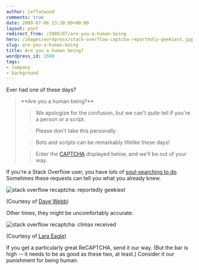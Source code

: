 ```yaml
---
author: jeffatwood
comments: true
date: 2009-07-06 13:30:00+00:00
layout: post
redirect_from: /2009/07/are-you-a-human-being
hero: /images/wordpress/stack-overflow-captcha-reportedly-geekiest.jpg
slug: are-you-a-human-being
title: Are you a human being?
wordpress_id: 1599
tags:
- company
- background
---
```


Ever had one of these days?





<blockquote>
**Are you a human being?**

> 
> We apologize for the confusion, but we can't _quite_ tell if you're a person or a script.
> 
> 

> 
> Please don't take this personally.
> 
> 

> 
> Bots and scripts can be remarkably lifelike these days!
> 
> 

> 
> Enter the [CAPTCHA](http://en.wikipedia.org/wiki/Captcha) displayed below, and we'll be out of your way.
> 
> 
</blockquote>





If you're a Stack Overflow user, you have _lots_ of [soul-searching to do](http://www.amazon.com/dp/0316491977/?tag=codinghorror-20). Sometimes these requests can tell you what you already knew.



![stack overflow recaptcha: reportedly geekiest](/blog/images/wordpress/stack-overflow-captcha-reportedly-geekiest.jpg)



(Courtesy of [Dave Webb](http://stackoverflow.com/users/3171/dave-webb))



Other times, they might be uncomfortably accurate:



![stack overflow recaptcha: climax received](/blog/images/wordpress/stack-overflow-captcha-climax-received.jpg)



(Courtesy of [Lara Eagle](http://twitter.com/lara_eagle))



If you get a particularly great ReCAPTCHA, send it our way. (But the bar is high -- it needs to be as good as these two, at least.) Consider it our punishment for being human.

